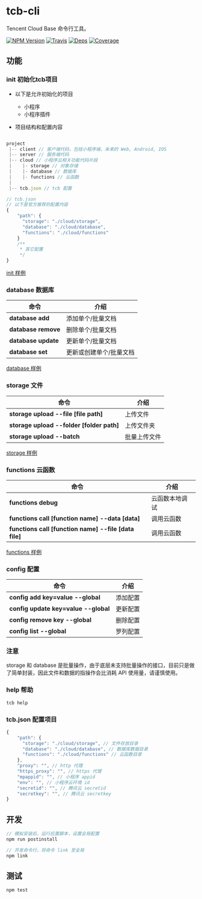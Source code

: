 # tcb-cli

Tencent Cloud Base 命令行工具。

[![NPM Version](https://img.shields.io/npm/v/tcb-cli.svg?style=flat)](https://www.npmjs.com/package/tcb-cli)
[![Travis](https://img.shields.io/travis/TencentCloudBase/tcb-cli.svg)](https://travis-ci.org/TencentCloudBase/tcb-cli)
[![Deps](https://david-dm.org/TencentCloudBase/tcb-cli.svg)](https://img.shields.io/TencentCloudBase/tcb-cli)
[![Coverage](https://img.shields.io/coveralls/TencentCloudBase/tcb-cli.svg)](https://coveralls.io/github/TencentCloudBase/tcb-cli)


## 功能

### init 初始化tcb项目

* 以下是允许初始化的项目
    - 小程序
    - 小程序插件

* 项目结构和配置内容

```javascript

project 
 |-- client // 客户端代码，包括小程序端，未来的 Web, Android, IOS
 |-- server // 服务端代码
 |-- cloud // 小程序云相关功能代码片段
 |    |- storage // 对象存储
 |    |- database // 数据库
 |    |- functions // 云函数
 |
 |-- tcb.json // tcb 配置

// tcb.json
// 以下是官方推荐的配置内容
{
    "path": {
      "storage": "./cloud/storage",
      "database": "./cloud/database",
      "functions": "./cloud/functions"
    }
    /**
     * 其它配置
     */
}
```
[init 样例](./docs/init.md)

### database 数据库

| 命令 | 介绍
| --- | ---
| **database add** | 添加单个/批量文档
| **database remove** | 删除单个/批量文档
| **database update** | 更新单个/批量文档
| **database set** | 更新或创建单个/批量文档

[database 样例](./docs/database.md)

### storage 文件

| 命令 | 介绍
| --- | ---
| **storage upload --file [file path]** | 上传文件
| **storage upload --folder [folder path]** | 上传文件夹
| **storage upload --batch** | 批量上传文件

[storage 样例](./docs/database.md)

### functions 云函数

| 命令 | 介绍
| --- | ---
| **functions debug** | 云函数本地调试
| **functions call [function name] --data [data]** | 调用云函数
| **functions call [function name] --file [data file]** | 调用云函数

[functions 样例](./docs/functions.md)

### config 配置

| 命令 | 介绍
| --- | ---
| **config add key=value --global** | 添加配置
| **config update key=value --global** | 更新配置
| **config remove key --global** | 删除配置
| **config list --global** | 罗列配置

### 注意
storage 和 database 是批量操作，由于底层未支持批量操作的接口，目前只是做了简单封装，因此文件和数据的指操作会比消耗 API 使用量，请谨慎使用。

### help 帮助

```javascript
tcb help
```

### tcb.json 配置项目

```javascript
{
    "path": {
      "storage": "./cloud/storage", // 文件存放目录
      "database": "./cloud/database", // 数据库数据目录
      "functions": "./cloud/functions" // 云函数目录
    },
    "proxy": "", // http 代理
    "https_proxy": "", // https 代理
    "mpappid": "", // 小程序 appid
    "env": "", // 小程序云环境 id
    "secretid": "", // 腾讯云 secretid
    "secretkey": "", // 腾讯云 secretkey
}
```

## 开发

```javascript
// 模拟安装后，运行后置脚本，设置全局配置
npm run postinstall

// 开发命令行，将命令 link 至全局
npm link
```

## 测试
```javascript
npm test
```
